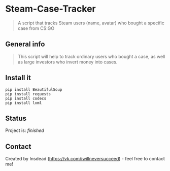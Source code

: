 # Steam-Case-Tracker
> A script that tracks Steam users (name, avatar) who bought a specific case from CS:GO

## General info
> This script will help to track ordinary users who bought a case, as well as large investors who invert money into cases.

## Install it
`pip install BeautifulSoup`<br/>
`pip install requests`<br/>
`pip install codecs`<br/>
`pip install lxml`<br/>

## Status
Project is: _finished_

## Contact
Created by Insdead (https://vk.com/iwillneversucceed) - feel free to contact me!
